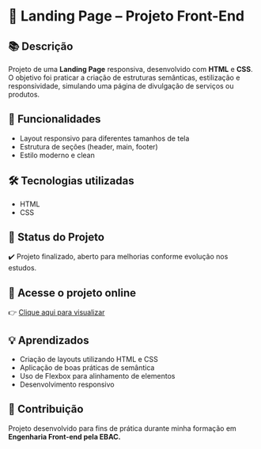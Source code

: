 # 🚀 Landing Page – Projeto Front-End  

## 📚 Descrição  
Projeto de uma **Landing Page** responsiva, desenvolvido com **HTML** e **CSS**. O objetivo foi praticar a criação de estruturas semânticas, estilização e responsividade, simulando uma página de divulgação de serviços ou produtos.  

## 🚀 Funcionalidades  
- Layout responsivo para diferentes tamanhos de tela  
- Estrutura de seções (header, main, footer)  
- Estilo moderno e clean  

## 🛠️ Tecnologias utilizadas  
- HTML  
- CSS  

## 📄 Status do Projeto  
✔️ Projeto finalizado, aberto para melhorias conforme evolução nos estudos.  

## 🔗 Acesse o projeto online  
👉 [Clique aqui para visualizar](https://seunome.github.io/landing-page/)  

## 💡 Aprendizados  
- Criação de layouts utilizando HTML e CSS  
- Aplicação de boas práticas de semântica  
- Uso de Flexbox para alinhamento de elementos  
- Desenvolvimento responsivo  

## 🤝 Contribuição  
Projeto desenvolvido para fins de prática durante minha formação em **Engenharia Front-end pela EBAC.**  
